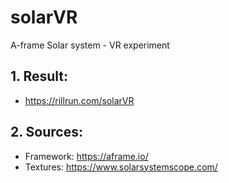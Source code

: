 # solarVR
A-frame Solar system - VR experiment

## 1. Result:
  * https://rillrun.com/solarVR

## 2. Sources:
  * Framework: https://aframe.io/
  * Textures: https://www.solarsystemscope.com/
